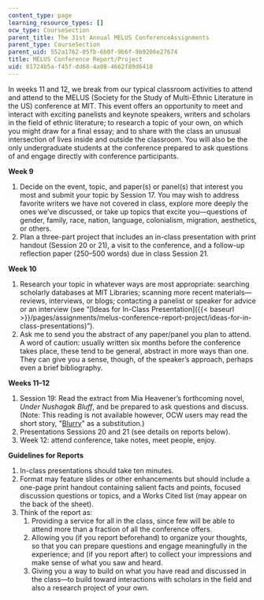 ```yaml
---
content_type: page
learning_resource_types: []
ocw_type: CourseSection
parent_title: The 31st Annual MELUS ConferenceAssignments
parent_type: CourseSection
parent_uid: 552a1762-05fb-6b0f-9b6f-9b9206e27674
title: MELUS Conference Report/Project
uid: 81724b5a-f45f-dd68-4a08-4662f89d6418
---
```


In weeks 11 and 12, we break from our typical classroom activities to attend and attend to the MELUS (Society for the Study of Multi-Ethnic Literature in the US) conference at MIT. This event offers an opportunity to meet and interact with exciting panelists and keynote speakers, writers and scholars in the field of ethnic literature; to research a topic of your own, on which you might draw for a final essay; and to share with the class an unusual intersection of lives inside and outside the classroom. You will also be the only undergraduate students at the conference prepared to ask questions of and engage directly with conference participants.

**Week 9**

1.  Decide on the event, topic, and paper(s) or panel(s) that interest you most and submit your topic by Session 17. You may wish to address favorite writers we have not covered in class, explore more deeply the ones we’ve discussed, or take up topics that excite you—questions of gender, family, race, nation, language, colonialism, migration, aesthetics, or others.
2.  Plan a three-part project that includes an in-class presentation with print handout (Session 20 or 21), a visit to the conference, and a follow-up reflection paper (250–500 words) due in class Session 21.

**Week 10**

1.  Research your topic in whatever ways are most appropriate: searching scholarly databases at MIT Libraries; scanning more recent materials—reviews, interviews, or blogs; contacting a panelist or speaker for advice or an interview (see “[Ideas for In-Class Presentation]({{< baseurl >}}/pages/assignments/melus-conference-report-project/ideas-for-in-class-presentations)”).
2.  Ask me to send you the abstract of any paper/panel you plan to attend. A word of caution: usually written six months before the conference takes place, these tend to be general, abstract in more ways than one. They can give you a sense, though, of the speaker’s approach, perhaps even a brief bibliography.

**Weeks 11–12**

1.  Session 19: Read the extract from Mia Heavener’s forthcoming novel, _Under Nushagak Bluff_, and be prepared to ask questions and discuss. (Note: This reading is not available however, OCW users may read the short story, "[Blurry](http://www.cortlandreview.com/issue/51/heavener_f.html)" as a substitution.)
2.  Presentations Sessions 20 and 21 (see details on reports below).
3.  Week 12: attend conference, take notes, meet people, enjoy.

**Guidelines for Reports**

1.  In-class presentations should take ten minutes.
2.  Format may feature slides or other enhancements but should include a one-page print handout containing salient facts and points, focused discussion questions or topics, and a Works Cited list (may appear on the back of the sheet).
3.  Think of the report as:
    1.  Providing a service for all in the class, since few will be able to attend more than a fraction of all the conference offers.
    2.  Allowing you (if you report beforehand) to organize your thoughts, so that you can prepare questions and engage meaningfully in the experience; and (if you report after) to collect your impressions and make sense of what you saw and heard.
    3.  Giving you a way to build on what you have read and discussed in the class—to build toward interactions with scholars in the field and also a research project of your own.